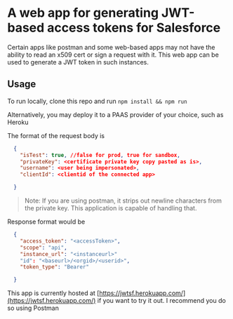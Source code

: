 # A web app for generating JWT-based access tokens for Salesforce

Certain apps like postman and some web-based apps may not have the ability to read an x509 cert or sign a request with it. This web app can be used to generate a JWT token in such instances.

## Usage

To run locally, clone this repo and run `npm install && npm run`

Alternatively, you may deploy it to a PAAS provider of your choice, such as Heroku

The format of the request body is

```json
  {
    "isTest": true, //false for prod, true for sandbox,
    "privateKey": <certificate private key copy pasted as is>,
    "username": <user being impersonated>,
    "clientId": <clientid of the connected app>

  }
```

> Note: If you are using postman, it strips out newline characters from the private key. This application is capable of handling that.

Response format would be

```json
  {
    "access_token": "<accessToken>",
    "scope": "api",
    "instance_url": "<instanceurl>"
    "id": "<baseurl>/<orgid>/<userid>",
    "token_type": "Bearer"

  }
```

This app is currently hosted at [https://jwtsf.herokuapp.com/](https://jwtsf.herokuapp.com/) if you want to try it out. I recommend you do so using Postman
